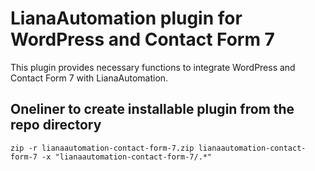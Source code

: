 # LianaAutomation plugin for WordPress and Contact Form 7

This plugin provides necessary functions to integrate WordPress and Contact Form 7 with LianaAutomation.

## Oneliner to create installable plugin from the repo directory

```
zip -r lianaautomation-contact-form-7.zip lianaautomation-contact-form-7 -x "lianaautomation-contact-form-7/.*" 
```
